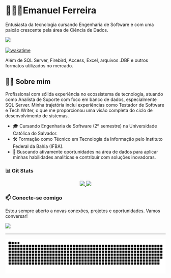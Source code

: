 # 👨🏾‍💻Emanuel Ferreira 
Entusiasta da tecnologia cursando Engenharia de Software e com uma paixão crescente pela área de Ciência de Dados.

<p align="left">
  <a href="https://skillicons.dev">
    <img src="https://skillicons.dev/icons?i=java,php,cs,python,html,css,react,ts,figma,mysql,postgres" />
    </a>
</p>

[![wakatime](https://wakatime.com/badge/user/3b5134d5-b349-4fef-a5ba-2b0ad185d1fa.svg)](https://wakatime.com/@3b5134d5-b349-4fef-a5ba-2b0ad185d1fa)


<p>Além de SQL Server, Firebird, Access, Excel, arquivos .DBF e outros formatos utilizados no mercado.</p>

## 👨‍💻 Sobre mim
Profissional com sólida experiência no ecossistema de tecnologia, atuando como Analista de Suporte com foco em banco de dados, especialmente SQL Server. Minha trajetória inclui experiências como Testador de Software e Tech Writer, o que me proporcionou uma visão completa do ciclo de desenvolvimento de sistemas.
- 🎓 Cursando Engenharia de Software (2º semestre) na Universidade Católica do Salvador.
- 🛠️ Formação como Técnico em Tecnologia da Informação pelo Instituto Federal da Bahia (IFBA).
- 🎯 Buscando ativamente oportunidades na área de dados para aplicar minhas habilidades analíticas e contribuir com soluções inovadoras.

### 📊 Git Stats
<div align="center">
  <a href="https://github.com/emn-f">
    <img height="180em" src="https://github-readme-stats.vercel.app/api?username=emn-f&show_icons=true&theme=dark&include_all_commits=true&count_private=true"/>
    <img height="180em" src="https://github-readme-stats.vercel.app/api/top-langs/?username=emn-f&layout=compact&langs_count=7&theme=dark"/>
  </a>
</div>

### 📫 Conecte-se comigo
Estou sempre aberto a novas conexões, projetos e oportunidades. Vamos conversar!
<p align="left">
  <a href="https://www.linkedin.com/in/emanuelferreira/" target="_blank"><img src="https://img.shields.io/badge/-LinkedIn-%230077B5?style=for-the-badge&logo=linkedin&logoColor=white" target="_blank"></a>
</p>

---

<div align="center">
  <img src="https://raw.githubusercontent.com/platane/platane/output/github-contribution-grid-snake.svg?user=emn-f" alt="Snake animation" />
</div>
